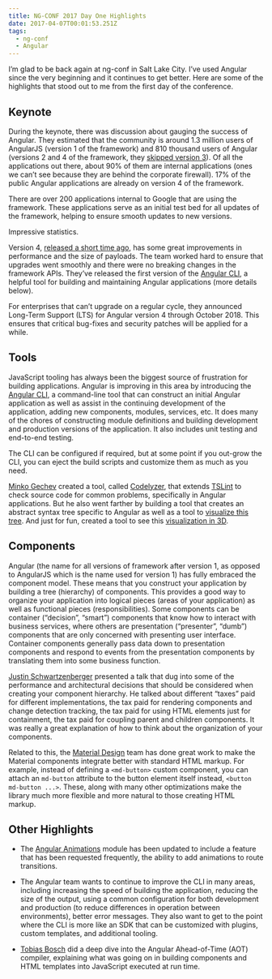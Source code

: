 ```yaml
---
title: NG-CONF 2017 Day One Highlights
date: 2017-04-07T00:01:53.251Z
tags:
  - ng-conf
  - Angular
---
```


I’m glad to be back again at ng-conf in Salt Lake City. I’ve used
Angular since the very beginning and it continues to get better. Here
are some of the highlights that stood out to me from the first day of
the conference.

## Keynote

During the keynote, there was discussion about gauging the success of
Angular. They estimated that the community is around 1.3 million users
of AngularJS (version 1 of the framework) and 810 thousand users of
Angular (versions 2 and 4 of the framework, they [skipped version
3](http://angularjs.blogspot.com/2016/12/ok-let-me-explain-its-going-to-be.html)).
Of all the applications out there, about 90% of them are internal
applications (ones we can’t see because they are behind the corporate
firewall). 17% of the public Angular applications are already on version
4 of the framework.

There are over 200 applications internal to Google that are using the
framework. These applications serve as an initial test bed for all
updates of the framework, helping to ensure smooth updates to new
versions.

Impressive statistics.

Version 4, [released a short time
ago](https://github.com/angular/angular/blob/master/CHANGELOG.md#400-invisible-makeover-2017-03-23),
has some great improvements in performance and the size of payloads. The
team worked hard to ensure that upgrades went smoothly and there were no
breaking changes in the framework APIs. They’ve released the first
version of the [Angular CLI](https://cli.angular.io/), a helpful tool
for building and maintaining Angular applications (more details below).

For enterprises that can’t upgrade on a regular cycle, they announced
Long-Term Support (LTS) for Angular version 4 through October 2018. This
ensures that critical bug-fixes and security patches will be applied for
a while.

## Tools

JavaScript tooling has always been the biggest source of frustration for
building applications. Angular is improving in this area by introducing
the [Angular CLI](https://cli.angular.io/), a command-line tool that can
construct an initial Angular application as well as assist in the
continuing development of the application, adding new components,
modules, services, etc. It does many of the chores of constructing
module definitions and building development and production versions of
the application. It also includes unit testing and end-to-end testing.

The CLI can be configured if required, but at some point if you out-grow
the CLI, you can eject the build scripts and customize them as much as
you need.

[Minko Gechev](https://twitter.com/mgechev) created a tool, called
[Codelyzer](http://codelyzer.com/), that extends
[TSLint](https://palantir.github.io/tslint/) to check source code for
common problems, specifically in Angular applications. But he also went
farther by building a tool that creates an abstract syntax tree specific
to Angular as well as a tool to [visualize this
tree](https://github.com/mgechev/ngrev). And just for fun, created a
tool to see this [visualization in
3D](https://github.com/mgechev/ngworld).

## Components

Angular (the name for all versions of framework after version 1, as
opposed to AngularJS which is the name used for version 1) has fully
embraced the component model. These means that you construct your
application by building a tree (hierarchy) of components. This provides
a good way to organize your application into logical pieces (areas of
your application) as well as functional pieces (responsibilities). Some
components can be container (“decision”, “smart”) components that know
how to interact with business services, where others are presentation
(“presenter”, “dumb”) components that are only concerned with presenting
user interface. Container components generally pass data down to
presentation components and respond to events from the presentation
components by translating them into some business function.

[Justin Schwartzenberger](https://twitter.com/schwarty) presented a talk
that dug into some of the performance and architectural decisions that
should be considered when creating your component hierarchy. He talked
about different “taxes” paid for different implementations, the tax paid
for rendering components and change detection tracking, the tax paid for
using HTML elements just for containment, the tax paid for coupling
parent and children components. It was really a great explanation of how
to think about the organization of your components.

Related to this, the [Material Design](https://material.angular.io/)
team has done great work to make the Material components integrate
better with standard HTML markup. For example, instead of defining a
`<md-button>` custom component, you can attach an `md-button`
attribute to the button element itself instead, `<button md-button ...>`. These, along with many other optimizations make the
library much more flexible and more natural to those creating HTML
markup.

## Other Highlights

- The [Angular
  Animations](https://angular.io/docs/ts/latest/guide/animations.html)
  module has been updated to include a feature that has been requested
  frequently, the ability to add animations to route transitions.

- The Angular team wants to continue to improve the CLI in many areas,
  including increasing the speed of building the application, reducing
  the size of the output, using a common configuration for both
  development and production (to reduce differences in operation
  between environments), better error messages. They also want to get
  to the point where the CLI is more like an SDK that can be
  customized with plugins, custom templates, and additional tooling.

- [Tobias Bosch](https://twitter.com/tbosch1009) did a deep dive into
  the Angular Ahead-of-Time (AOT) compiler, explaining what was going
  on in building components and HTML templates into JavaScript
  executed at run time.
